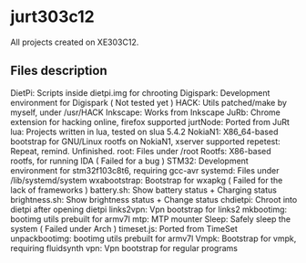 # jurt303c12

All projects created on XE303C12.

## Files description
DietPi:			Scripts inside dietpi.img for chrooting
Digispark:		Development environment for Digispark ( Not tested yet )
HACK:			Utils patched/make by myself, under /usr/HACK
Inkscape:		Works from Inkscape
JuRb:			Chrome extension for hacking online, firefox supported
jurtNode:		Ported from JuRt
lua:			Projects written in lua, tested on slua 5.4.2
NokiaN1:		X86_64-based bootstrap for GNU/Linux rootfs on NokiaN1, xserver supported
repetest:		Repeat, remind. Unfinished.
root:			Files under /root
Rootfs:			X86-based rootfs, for running IDA ( Failed for a bug )
STM32:			Development environment for stm32f103c8t6, requiring gcc-avr
systemd:		Files under /lib/systemd/system
wxabootstrap:	Bootstrap for wxapkg ( Failed for the lack of frameworks )
battery.sh:		Show battery status + Charging status
brightness.sh:	Show brightness status + Change status
chdietpi:		Chroot into dietpi after opening dietpi
links2vpn:		Vpn bootstrap for links2
mkbootimg:		bootimg utils prebuilt for armv7l
mtp:			MTP mounter
Sleep:			Safely sleep the system ( Failed under Arch )
timeset.js:		Ported from TimeSet
unpackbootimg:	bootimg utils prebuilt for armv7l
Vmpk:			Bootstrap for vmpk, requiring fluidsynth
vpn:			Vpn bootstrap for regular programs
